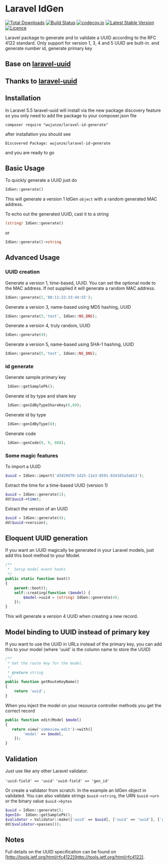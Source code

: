 # Laravel IdGen

[![Total Downloads](https://poser.pugx.org/wujunze/laravel-id-generate/downloads.svg)](https://packagist.org/packages/wujunze/laravel-id-generate)
[![Build Status](https://secure.travis-ci.org/wujunze/laravel-id-generate.png?branch=master)](http://travis-ci.org/wujunze/laravel-id-generate)
[![codecov.io](http://codecov.io/github/wujunze/laravel-id-generate/coverage.svg?branch=master)](http://codecov.io/github/wujunze/laravel-id-generate?branch=master)
[![Latest Stable Version](https://poser.pugx.org/wujunze/laravel-id-generate/v/stable.svg)](https://packagist.org/packages/wujunze/laravel-id-generate)
[![Licence](https://poser.pugx.org/wujunze/laravel-id-generate/license.svg)](https://packagist.org/packages/wujunze/laravel-id-generate)

Laravel package to generate and to validate a UUID according to the RFC 4122 standard. Only support for version 1, 3, 4 and 5 UUID are built-in. and generate number id, generate primary key

## Base on [laravel-uuid](https://github.com/webpatser/laravel-uuid)
## Thanks to  [laravel-uuid](https://github.com/webpatser/laravel-uuid)

## Installation

In Laravel 5.5 laravel-uuid will install via the new package discovery feature so you only need to add the package to your composer.json file

```shell
composer require "wujunze/laravel-id-generate"
```

after installation you should see

```shell
Discovered Package: wujunze/laravel-id-generate
```

and you are ready to go

## Basic Usage

To quickly generate a UUID just do

```php
IdGen::generate()
```
	
This will generate a version 1 IdGen `object` with a random generated MAC address.

To echo out the generated UUID, cast it to a string

```php
(string) IdGen::generate()
```

or

```php
IdGen::generate()->string
```

## Advanced Usage

### UUID creation

Generate a version 1, time-based, UUID. You can set the optional node to the MAC address. If not supplied it will generate a random MAC address.

```php
IdGen::generate(1,'00:11:22:33:44:55');
```
	
Generate a version 3, name-based using MD5 hashing, UUID

```php
IdGen::generate(3,'test', IdGen::NS_DNS);
```	

Generate a version 4, truly random, UUID

```php
IdGen::generate(4);
```

Generate a version 5, name-based using SHA-1 hashing, UUID

```php
IdGen::generate(5,'test', IdGen::NS_DNS);
```

### id generate

Generate  sample primary key
```php
 IdGen::getSamplePk();
```

Generate  id by type and share key 
```php
 IdGen::genIdByTypeShareKey(6,89);
```

Generate  id by type 
```php
 IdGen::genIdByType(8);
```

Generate  code  
```php
 IdGen::genCode(9, 9, 888);
```
	
### Some magic features

To import a UUID

```php
$uuid = IdGen::import('d3d29d70-1d25-11e3-8591-034165a3a613');
```	

Extract the time for a time-based UUID (version 1)

```php
$uuid = IdGen::generate(1);
dd($uuid->time);
```

Extract the version of an UUID

```php
$uuid = IdGen::generate(4);
dd($uuid->version);
```

## Eloquent UUID generation

If you want an UUID magically be generated in your Laravel models, just add this boot method to your Model.

```php
/**
 *  Setup model event hooks
 */
public static function boot()
{
    parent::boot();
    self::creating(function ($model) {
        $model->uuid = (string) IdGen::generate(4);
    });
}
```
This will generate a version 4 UUID when creating a new record.

## Model binding to UUID instead of primary key

If  you want to use the UUID in URLs instead of the primary key, you can add this to your model (where 'uuid' is the column name to store the UUID)

```php
/**
 * Get the route key for the model.
 *
 * @return string
 */
public function getRouteKeyName()
{
    return 'uuid';
}
```

When you inject the model on your resource controller methods you get the correct record

```php
public function edit(Model $model)
{
   return view('someview.edit')->with([
        'model' => $model,
    ]);
}
```

## Validation

Just use like any other Laravel validator.

``'uuid-field' => 'uuid'``
``'uuid-field' => 'gen_id'``

Or create a validator from scratch. In the example an IdGen object in validated. You can also validate strings `$uuid->string`, the URN `$uuid->urn` or the binary value `$uuid->bytes`

```php
$uuid = IdGen::generate();
$genId=  IdGen::getSamplePk();
$validator = Validator::make(['uuid' => $uuid], ['uuid' => 'uuid'], ['gen_id' => $genId]);
dd($validator->passes());
```

## Notes

Full details on the UUID specification can be found on [http://tools.ietf.org/html/rfc4122](http://tools.ietf.org/html/rfc4122).
